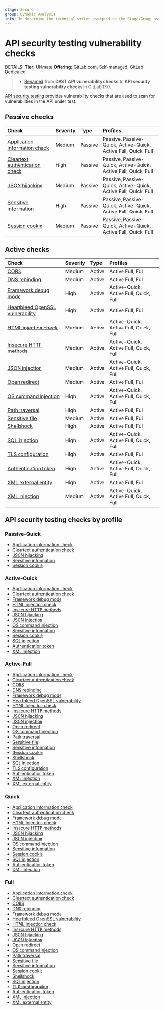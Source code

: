 ```yaml
---
stage: Secure
group: Dynamic Analysis
info: To determine the technical writer assigned to the Stage/Group associated with this page, see https://handbook.gitlab.com/handbook/product/ux/technical-writing/#assignments
---
```


# API security testing vulnerability checks

DETAILS:
**Tier:** Ultimate
**Offering:** GitLab.com, Self-managed, GitLab Dedicated

> - [Renamed](https://gitlab.com/gitlab-org/gitlab/-/issues/457449) from **DAST API vulnerability checks** to **API security testing vulnerability checks** in GitLab 17.0.

[API security testing](../index.md) provides vulnerability checks that are used to
scan for vulnerabilities in the API under test.

## Passive checks

| Check                                                                        | Severity | Type    |  Profiles |
|:-----------------------------------------------------------------------------|:---------|:--------|:---------|
| [Application information check](application_information_check.md)               | Medium   | Passive | Passive, Passive-Quick, Active-Quick, Active Full, Quick, Full |
| [Cleartext authentication check](cleartext_authentication_check.md)          | High     | Passive | Passive, Passive-Quick, Active-Quick, Active Full, Quick, Full |
| [JSON hijacking](json_hijacking_check.md)                                    | Medium   | Passive | Passive, Passive-Quick, Active-Quick, Active Full, Quick, Full |
| [Sensitive information](sensitive_information_disclosure_check.md)           | High     | Passive | Passive, Passive-Quick, Active-Quick, Active Full, Quick, Full |
| [Session cookie](session_cookie_check.md)                                    | Medium   | Passive | Passive, Passive-Quick, Active-Quick, Active Full, Quick, Full |

## Active checks

| Check                                                                        | Severity | Type    | Profiles  |
|:-----------------------------------------------------------------------------|:---------|:--------|:---------|
| [CORS](cors_check.md)                                                        | Medium   | Active  | Active Full, Full |
| [DNS rebinding](dns_rebinding_check.md)                                      | Medium   | Active  | Active Full, Full |
| [Framework debug mode](framework_debug_mode_check.md)                        | High     | Active  | Active-Quick, Active Full, Quick, Full |
| [Heartbleed OpenSSL vulnerability](heartbleed_open_ssl_check.md)             | High     | Active  | Active Full, Full |
| [HTML injection check](html_injection_check.md)                              | Medium   | Active  | Active-Quick, Active Full, Quick, Full |
| [Insecure HTTP methods](insecure_http_methods_check.md)                      | Medium   | Active  | Active-Quick, Active Full, Quick, Full |
| [JSON injection](json_injection_check.md)                                    | Medium   | Active  | Active-Quick, Active Full, Quick, Full |
| [Open redirect](open_redirect_check.md)                                      | Medium   | Active  | Active Full, Full |
| [OS command injection](os_command_injection_check.md)                        | High     | Active  | Active-Quick, Active Full, Quick, Full |
| [Path traversal](path_traversal_check.md)                                    | High     | Active  | Active Full, Full |
| [Sensitive file](sensitive_file_disclosure_check.md)                         | Medium   | Active  | Active Full, Full |
| [Shellshock](shellshock_check.md)                                            | High     | Active  | Active Full, Full |
| [SQL injection](sql_injection_check.md)                                      | High     | Active  | Active-Quick, Active Full, Quick, Full |
| [TLS configuration](tls_server_configuration_check.md)                       | High     | Active  | Active Full, Full |
| [Authentication token](authentication_token_check.md)                        | High     | Active  | Active-Quick, Active Full, Quick, Full |
| [XML external entity](xml_external_entity.md)                                | High     | Active  | Active Full, Full |
| [XML injection](xml_injection_check.md)                                      | Medium   | Active  | Active-Quick, Active Full, Quick, Full |

## API security testing checks by profile

### Passive-Quick

- [Application information check](application_information_check.md)
- [Cleartext authentication check](cleartext_authentication_check.md)
- [JSON hijacking](json_hijacking_check.md)
- [Sensitive information](sensitive_information_disclosure_check.md)
- [Session cookie](session_cookie_check.md)

### Active-Quick

- [Application information check](application_information_check.md)
- [Cleartext authentication check](cleartext_authentication_check.md)
- [Framework debug mode](framework_debug_mode_check.md)
- [HTML injection check](html_injection_check.md)
- [Insecure HTTP methods](insecure_http_methods_check.md)
- [JSON hijacking](json_hijacking_check.md)
- [JSON injection](json_injection_check.md)
- [OS command injection](os_command_injection_check.md)
- [Sensitive information](sensitive_information_disclosure_check.md)
- [Session cookie](session_cookie_check.md)
- [SQL injection](sql_injection_check.md)
- [Authentication token](authentication_token_check.md)
- [XML injection](xml_injection_check.md)

### Active-Full

- [Application information check](application_information_check.md)
- [Cleartext authentication check](cleartext_authentication_check.md)
- [CORS](cors_check.md)
- [DNS rebinding](dns_rebinding_check.md)
- [Framework debug mode](framework_debug_mode_check.md)
- [Heartbleed OpenSSL vulnerability](heartbleed_open_ssl_check.md)
- [HTML injection check](html_injection_check.md)
- [Insecure HTTP methods](insecure_http_methods_check.md)
- [JSON hijacking](json_hijacking_check.md)
- [JSON injection](json_injection_check.md)
- [Open redirect](open_redirect_check.md)
- [OS command injection](os_command_injection_check.md)
- [Path traversal](path_traversal_check.md)
- [Sensitive file](sensitive_file_disclosure_check.md)
- [Sensitive information](sensitive_information_disclosure_check.md)
- [Session cookie](session_cookie_check.md)
- [Shellshock](shellshock_check.md)
- [SQL injection](sql_injection_check.md)
- [TLS configuration](tls_server_configuration_check.md)
- [Authentication token](authentication_token_check.md)
- [XML injection](xml_injection_check.md)
- [XML external entity](xml_external_entity.md)

### Quick

- [Application information check](application_information_check.md)
- [Cleartext authentication check](cleartext_authentication_check.md)
- [Framework debug mode](framework_debug_mode_check.md)
- [HTML injection check](html_injection_check.md)
- [Insecure HTTP methods](insecure_http_methods_check.md)
- [JSON hijacking](json_hijacking_check.md)
- [JSON injection](json_injection_check.md)
- [OS command injection](os_command_injection_check.md)
- [Sensitive information](sensitive_information_disclosure_check.md)
- [Session cookie](session_cookie_check.md)
- [SQL injection](sql_injection_check.md)
- [Authentication token](authentication_token_check.md)
- [XML injection](xml_injection_check.md)

### Full

- [Application information check](application_information_check.md)
- [Cleartext authentication check](cleartext_authentication_check.md)
- [CORS](cors_check.md)
- [DNS rebinding](dns_rebinding_check.md)
- [Framework debug mode](framework_debug_mode_check.md)
- [Heartbleed OpenSSL vulnerability](heartbleed_open_ssl_check.md)
- [HTML injection check](html_injection_check.md)
- [Insecure HTTP methods](insecure_http_methods_check.md)
- [JSON hijacking](json_hijacking_check.md)
- [JSON injection](json_injection_check.md)
- [Open redirect](open_redirect_check.md)
- [OS command injection](os_command_injection_check.md)
- [Path traversal](path_traversal_check.md)
- [Sensitive file](sensitive_file_disclosure_check.md)
- [Sensitive information](sensitive_information_disclosure_check.md)
- [Session cookie](session_cookie_check.md)
- [Shellshock](shellshock_check.md)
- [SQL injection](sql_injection_check.md)
- [TLS configuration](tls_server_configuration_check.md)
- [Authentication token](authentication_token_check.md)
- [XML injection](xml_injection_check.md)
- [XML external entity](xml_external_entity.md)
